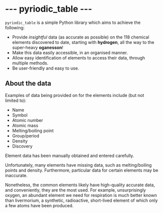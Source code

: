 # --- pyriodic_table ---

`pyriodic_table` is a simple Python library which aims to achieve the following:

- Provide *insightful* data (as accurate as possible) on the 118 chemical elements discovered to date,
starting with **hydrogen**, all the way to the super-heavy **oganesson**!
- Make this data easily accessible, in an organised manner.
- Allow easy identification of elements to access their data, through multiple methods.
- Be user-friendly and easy to use.

## About the data

Examples of data being provided on for the elements include (but not limited to):

- Name
- Symbol
- Atomic number
- Atomic mass
- Melting/boiling point
- Group/period
- Density
- Discovery

Element data has been manually obtained and entered carefully.

Unfortunately, many elements have missing data, such as melting/boiling points and density.
Furthermore, particular data for certain elements may be inaccurate.

Nonetheless, the common elements likely have high-quality accurate data, and conveniently, they are the
most used. For example, unsurprisingly oxygen, an abundant element we need for respiration
is much better known than livermorium, a synthetic, radioactive, short-lived element of which
only a few atoms have been produced.